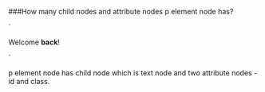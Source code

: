 ###How many child nodes and attribute nodes p element node has?


`
<body>
  <div>
    <p id="intro" class="big">
      Welcome <strong>back</strong>!
    </p>
  </div>
</body>
`

p element node has child node which is text node and two attribute nodes - id and class.